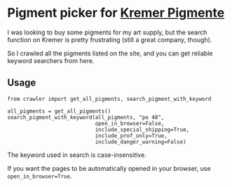# Pigment picker for [Kremer Pigmente](https://www.kremer-pigmente.com/en)


I was looking to buy some pigments for my art supply, but the search function on Kremer is pretty frustrating (still a great company, though).

So I crawled all the pigments listed on the site, and you can get reliable keyword searchers from here.


## Usage
```
from crawler import get_all_pigments, search_pigment_with_keyword

all_pigments = get_all_pigments()
search_pigment_with_keyword(all_pigments, "po 48",
                            open_in_browser=False,
                            include_special_shipping=True,
                            include_prof_only=True,
                            include_danger_warning=False)
```
The keyword used in search is case-insensitive.

If you want the pages to be automatically opened in your browser, use ```open_in_browser=True```.
